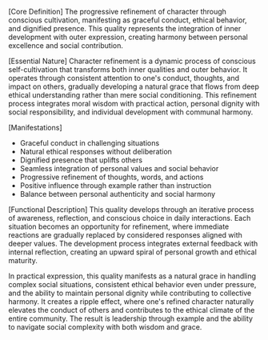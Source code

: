 [Core Definition]
The progressive refinement of character through conscious cultivation, manifesting as graceful conduct, ethical behavior, and dignified presence. This quality represents the integration of inner development with outer expression, creating harmony between personal excellence and social contribution.

[Essential Nature]
Character refinement is a dynamic process of conscious self-cultivation that transforms both inner qualities and outer behavior. It operates through consistent attention to one's conduct, thoughts, and impact on others, gradually developing a natural grace that flows from deep ethical understanding rather than mere social conditioning. This refinement process integrates moral wisdom with practical action, personal dignity with social responsibility, and individual development with communal harmony.

[Manifestations]
- Graceful conduct in challenging situations
- Natural ethical responses without deliberation
- Dignified presence that uplifts others
- Seamless integration of personal values and social behavior
- Progressive refinement of thoughts, words, and actions
- Positive influence through example rather than instruction
- Balance between personal authenticity and social harmony

[Functional Description]
This quality develops through an iterative process of awareness, reflection, and conscious choice in daily interactions. Each situation becomes an opportunity for refinement, where immediate reactions are gradually replaced by considered responses aligned with deeper values. The development process integrates external feedback with internal reflection, creating an upward spiral of personal growth and ethical maturity.

In practical expression, this quality manifests as a natural grace in handling complex social situations, consistent ethical behavior even under pressure, and the ability to maintain personal dignity while contributing to collective harmony. It creates a ripple effect, where one's refined character naturally elevates the conduct of others and contributes to the ethical climate of the entire community. The result is leadership through example and the ability to navigate social complexity with both wisdom and grace.